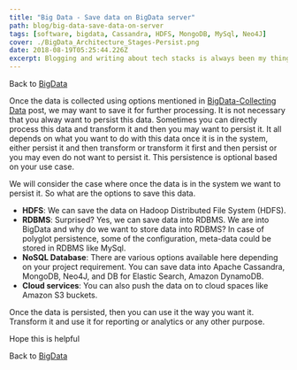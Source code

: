 ```yaml
---
title: "Big Data - Save data on BigData server"
path: blog/big-data-save-data-on-server
tags: [software, bigdata, Cassandra, HDFS, MongoDB, MySql, Neo4J]
cover: ./BigData_Architecture_Stages-Persist.png
date: 2018-08-19T05:25:44.226Z
excerpt: Blogging and writing about tech stacks is always been my thing. Once the data is collected, we may want to save it for further processing.
---
```


Back to [BigData](../blog/big-data "Big Data")

Once the data is collected using options mentioned in [BigData-Collecting Data](../blog/big-data-collecting-data "BigData-Collecting Data") post, we may want to save it for further processing. It is not necessary that you alway want to persist this data. Sometimes you can directly process this data and transform it and then you may want to persist it. It all depends on what you want to do with this data once it is in the system, either persist it and then transform or transform it first and then persist or you may even do not want to persist it. This persistence is optional based on your use case.

We will consider the case where once the data is in the system we want to persist it. So what are the options to save this data.

- **HDFS**: We can save the data on Hadoop Distributed File System (HDFS).
- **RDBMS**: Surprised? Yes, we can save data into RDBMS. We are into BigData and why do we want to store data into RDBMS? In case of polyglot persistence, some of the configuration, meta-data could be stored in RDBMS like MySql.
- **NoSQL Database**: There are various options available here depending on your project requirement. You can save data into Apache Cassandra, MongoDB, Neo4J, and DB for Elastic Search, Amazon DynamoDB.
- **Cloud services**: You can also push the data on to cloud spaces like Amazon S3 buckets.

Once the data is persisted, then you can use it the way you want it. Transform it and use it for reporting or analytics or any other purpose.

Hope this is helpful

Back to [BigData](../blog/big-data "Big Data")